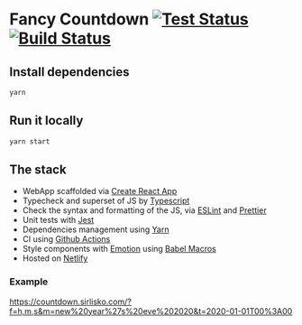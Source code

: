 # Fancy Countdown [![Test Status][test-image]][test-url] [![Build Status][build-image]][build-url]

## Install dependencies

```bash
yarn
```

## Run it locally

```bash
yarn start
```

## The stack

- WebApp scaffolded via [Create React App](https://github.com/facebook/create-react-app)
- Typecheck and superset of JS by [Typescript](https://www.typescriptlang.org/)
- Check the syntax and formatting of the JS, via [ESLint](http://eslint.org/) and [Prettier](https://prettier.io/)
- Unit tests with [Jest](https://jestjs.io)
- Dependencies management using [Yarn](https://yarnpkg.com/lang/en/)
- CI using [Github Actions](https://github.com/features/actions)
- Style components with [Emotion](https://emotion.sh) using [Babel Macros](https://emotion.sh/docs/babel-macros)
- Hosted on [Netlify](https://netlify.com)

### Example

<https://countdown.sirlisko.com/?f=h,m,s&m=new%20year%27s%20eve%202020&t=2020-01-01T00%3A00>

[test-image]: https://github.com/sirlisko/countdown/workflows/Test%20CI/badge.svg
[test-url]: https://github.com/sirLisko/countdown/actions
[build-image]: https://api.netlify.com/api/v1/badges/fbe6d19d-38dd-4cac-ba31-a39bc9fa5a07/deploy-status
[build-url]: https://app.netlify.com/sites/fancy-countdown/deploys
